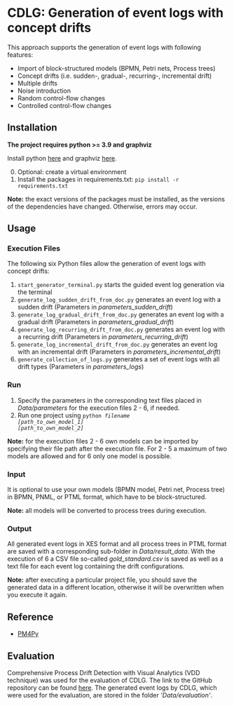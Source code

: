 CDLG: Generation of event logs with concept drifts
====

This approach supports the generation of event logs with following features:
* Import of block-structured models (BPMN, Petri nets, Process trees)
* Concept drifts (i.e. sudden-, gradual-, recurring-, incremental drift)
* Multiple drifts
* Noise introduction
* Random control-flow changes
* Controlled control-flow changes

 
Installation
---
**The project requires python >= 3.9 and graphviz**

Install python [here](https://www.python.org/downloads/) and graphviz [here](https://graphviz.org/download/).

0. Optional: create a virtual environment 
1. Install the packages in requirements.txt: <code>pip install -r requirements.txt</code>

**Note:** the exact versions of the packages must be installed, as the versions of the dependencies have changed.
Otherwise, errors may occur.


Usage
---

### Execution Files ###

The following six Python files allow the generation of event logs with concept drifts:
1. <code>start_generator_terminal.py</code> starts the guided event log generation via the terminal 
2. <code>generate_log_sudden_drift_from_doc.py</code> generates an event log with a sudden drift (Parameters in _parameters_sudden_drift_)
3. <code>generate_log_gradual_drift_from_doc.py</code> generates an event log with a gradual drift (Parameters in _parameters_gradual_drift_)
4. <code>generate_log_recurring_drift_from_doc.py</code> generates an event log with a recurring drift (Parameters in _parameters_recurring_drift_)
5. <code>generate_log_incremental_drift_from_doc.py</code> generates an event log with an incremental drift (Parameters in _parameters_incremental_drift_)
6. <code>generate_collection_of_logs.py</code> generates a set of event logs with all drift types (Parameters in _parameters_logs_)

### Run ###
1. Specify the parameters in the corresponding text files placed in _Data/parameters_ for the execution files 2 - 6, if needed.
2. Run one project using <code>python _filename_ _[path_to_own_model_1]_ _[path_to_own_model_2]_</code>

**Note:** for the execution files 2 - 6 own models can be imported by specifying their file path after the execution file.
For 2 - 5 a maximum of two models are allowed and for 6 only one model is possible. 

### Input ###
It is optional to use your own models (BPMN model, Petri net, Process tree) in BPMN, PNML, or PTML format, which have to be block-structured.

**Note:** all models will be converted to process trees during execution.

### Output ###
All generated event logs in XES format and all process trees in PTML format are saved with a corresponding sub-folder in _Data/result_data_.
With the execution of 6 a CSV file so-called _gold_standard.csv_ is saved as well as a text file for each event log containing the drift configurations.

**Note:** after executing a particular project file, you should save the generated data in a different location, otherwise it will be overwritten when you execute it again.

Reference
---
* [PM4Py](https://pm4py.fit.fraunhofer.de)

Evaluation
---
Comprehensive Process Drift Detection with Visual Analytics (VDD technique) was used for the evaluation of CDLG.
The link to the GitHub repository can be found [here](https://github.com/yesanton/Process-Drift-Visualization-With-Declare).
The generated event logs by CDLG, which were used for the evaluation, are stored in the folder _'Data/evaluation'_.

 

